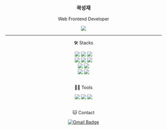 <div align="center">
  <h3>곽성재</h3>
  <p>Web Frontend Developer</p>
  <a href="https://lambda-log.tistory.com/" target="_blank">
    <img src="https://img.shields.io/badge/Blog-4593fc?style=square&logo=GitHubSponsors&logoColor=white"/>
  </a>
  <br />
  
  *****

  🛠️ Stacks

  <img src="https://img.shields.io/badge/React-61DAFB?style=flat-square&logo=React&logoColor=white"/>
  <img src="https://img.shields.io/badge/JavaScript-F7DF1E?style=flat-square&logo=JavaScript&logoColor=white"/> 
  <img src="https://img.shields.io/badge/TypeScript-3178C6?style=flat-square&logo=TypeScript&logoColor=white">
  <br />
  <img src="https://img.shields.io/badge/Redux Toolkit-764ABC?style=flat-square&logo=Redux&logoColor=white">
  <img src="https://img.shields.io/badge/Recoil-3578E5?style=flat-square&logo=Recoil&logoColor=white">
  <img src="https://img.shields.io/badge/Redux Toolkit-764ABC?style=flat-square&logo=Redux&logoColor=white">
  <br />
  <img src="https://img.shields.io/badge/Styled components-DB7093?style=flat-square&logo=styled-components&logoColor=white">
  <img src="https://img.shields.io/badge/Tailwind CSS-06B6D4?style=flat-square&logo=Tailwind CSS&logoColor=white">
  <br />
  <img src="https://img.shields.io/badge/Next.js-000000?style=flat-square&logo=Next.js&logoColor=white">
  <img src="https://img.shields.io/badge/Jest-C21325?style=flat-square&logo=Jest&logoColor=white">
  <br />
  <br />

  💪🏼 Tools

  <img src="https://img.shields.io/badge/Visual Studio Code-007ACC?style=flat-square&logo=Visual Studio Code&logoColor=white"/> 
  <img src="https://img.shields.io/badge/GitHub-181717?style=flat-square&logo=GitHub&logoColor=white"/> 
  <img src="https://img.shields.io/badge/Slack-4A154B?style=flat-square&logo=Slack&logoColor=white"/>
  <br />
  <br />

  🐱 Contact

  [![Gmail Badge](https://img.shields.io/badge/Gmail-d14836?style=flat-square&logo=Gmail&logoColor=white&link=mailto:gkffhdnls13@gmail.com)](gkffhdnls13@gmail.com)

</div>
